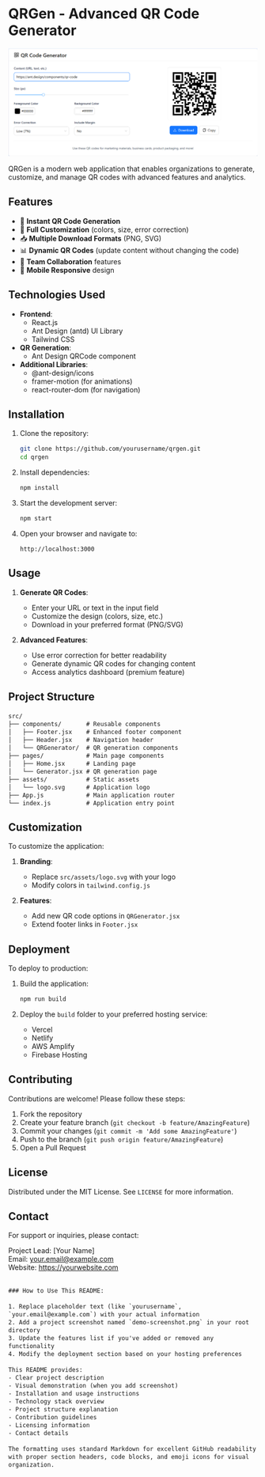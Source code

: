 
# QRGen - Advanced QR Code Generator

![QRGen Demo](./public/img.png) <!-- Add your screenshot path here -->

QRGen is a modern web application that enables organizations to generate, customize, and manage QR codes with advanced features and analytics.

## Features

- 🚀 **Instant QR Code Generation**
- 🎨 **Full Customization** (colors, size, error correction)
- 📥 **Multiple Download Formats** (PNG, SVG)
- 📊 **Dynamic QR Codes** (update content without changing the code)
- 👥 **Team Collaboration** features
- 📱 **Mobile Responsive** design

## Technologies Used

- **Frontend**: 
  - React.js
  - Ant Design (antd) UI Library
  - Tailwind CSS
- **QR Generation**: 
  - Ant Design QRCode component
- **Additional Libraries**:
  - @ant-design/icons
  - framer-motion (for animations)
  - react-router-dom (for navigation)

## Installation

1. Clone the repository:
   ```bash
   git clone https://github.com/yourusername/qrgen.git
   cd qrgen
   ```

2. Install dependencies:
   ```bash
   npm install
   ```

3. Start the development server:
   ```bash
   npm start
   ```

4. Open your browser and navigate to:
   ```
   http://localhost:3000
   ```

## Usage

1. **Generate QR Codes**:
    - Enter your URL or text in the input field
    - Customize the design (colors, size, etc.)
    - Download in your preferred format (PNG/SVG)

2. **Advanced Features**:
    - Use error correction for better readability
    - Generate dynamic QR codes for changing content
    - Access analytics dashboard (premium feature)

## Project Structure

```
src/
├── components/       # Reusable components
│   ├── Footer.jsx    # Enhanced footer component
│   ├── Header.jsx    # Navigation header
│   └── QRGenerator/  # QR generation components
├── pages/            # Main page components
│   ├── Home.jsx      # Landing page
│   └── Generator.jsx # QR generation page
├── assets/           # Static assets
│   └── logo.svg      # Application logo
├── App.js            # Main application router
└── index.js          # Application entry point
```

## Customization

To customize the application:

1. **Branding**:
    - Replace `src/assets/logo.svg` with your logo
    - Modify colors in `tailwind.config.js`

2. **Features**:
    - Add new QR code options in `QRGenerator.jsx`
    - Extend footer links in `Footer.jsx`

## Deployment

To deploy to production:

1. Build the application:
   ```bash
   npm run build
   ```

2. Deploy the `build` folder to your preferred hosting service:
    - Vercel
    - Netlify
    - AWS Amplify
    - Firebase Hosting

## Contributing

Contributions are welcome! Please follow these steps:

1. Fork the repository
2. Create your feature branch (`git checkout -b feature/AmazingFeature`)
3. Commit your changes (`git commit -m 'Add some AmazingFeature'`)
4. Push to the branch (`git push origin feature/AmazingFeature`)
5. Open a Pull Request

## License

Distributed under the MIT License. See `LICENSE` for more information.

## Contact

For support or inquiries, please contact:

Project Lead: [Your Name]  
Email: your.email@example.com  
Website: https://yourwebsite.com
```

### How to Use This README:

1. Replace placeholder text (like `yourusername`, `your.email@example.com`) with your actual information
2. Add a project screenshot named `demo-screenshot.png` in your root directory
3. Update the features list if you've added or removed any functionality
4. Modify the deployment section based on your hosting preferences

This README provides:
- Clear project description
- Visual demonstration (when you add screenshot)
- Installation and usage instructions
- Technology stack overview
- Project structure explanation
- Contribution guidelines
- Licensing information
- Contact details

The formatting uses standard Markdown for excellent GitHub readability with proper section headers, code blocks, and emoji icons for visual organization.